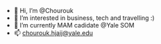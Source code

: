 - 👋 Hi, I’m @Chourouk
- 👀 I’m interested in business, tech and travelling :) 
- 🌱 I’m currently MAM cadidate @Yale SOM
- 📫 chourouk.hjaij@yale.edu

<!---
Chourouk/Chourouk is a ✨ special ✨ repository because its `README.md` (this file) appears on your GitHub profile.
You can click the Preview link to take a look at your changes.
--->
